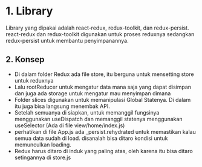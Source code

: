 # 1. Library

Library yang dipakai adalah react-redux, redux-toolkit, dan redux-persist.
react-redux dan redux-toolkit digunakan untuk proses reduxnya sedangkan redux-persist untuk membantu penyimpanannya.

## 2. Konsep

- Di dalam folder Redux ada file store, itu berguna untuk mensetting store untuk reduxnya
- Lalu rootReducer untuk mengatur data mana saja yang dapat disimpan dan juga ada storage untuk mengatur mau menyimpan dimana
- Folder slices digunakan untuk memanipulasi Global Statenya. Di dalam itu juga bisa langsung menembak API.
- Setelah semuanya di siapkan, untuk memanggil fungsinya menggunakan useDispatch dan memanggil statenya menggunakan useSelector (Ada di file view/home/index.js)
- perhatikan di file App.js ada _persist.rehydrated untuk memastikan kalau semua data sudah di load. disanalah bisa ditaro kondisi untuk memunculkan loading.
- Redux harus ditaro di induk yang paling atas, oleh karena itu bisa ditaro setingannya di store.js
